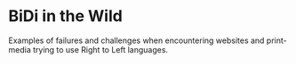 # BiDi in the Wild

Examples of failures and challenges when encountering websites and print-media trying to use Right to Left languages.

<PostList type="inthewild" />
